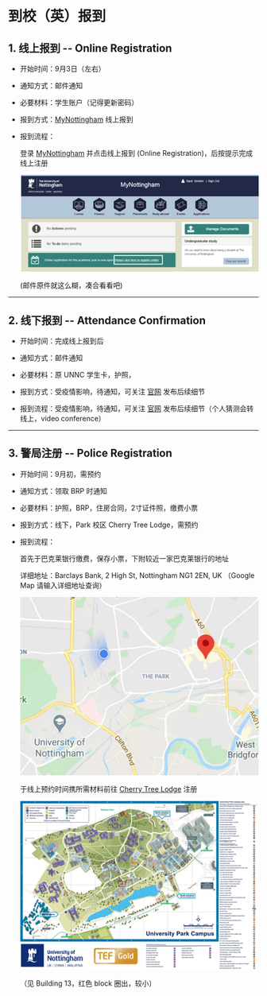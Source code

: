 <!-- 
Author:     Kejia Wu
Version:    1.1
Email:      kobenorriswu@gmail.com
-->

# 到校（英）报到

## 1. 线上报到 -- Online Registration

* 开始时间：9月3日（左右）

* 通知方式：邮件通知

* 必要材料：学生账户（记得更新密码）

* 报到方式：[MyNottingham](https://mynottingham.nottingham.ac.uk) 线上报到

* 报到流程：

    登录 [MyNottingham](https://mynottingham.nottingham.ac.uk) 并点击线上报到 (Online Registration)，后按提示完成线上注册

    ![avatar](../image/Chap01-Entry/registration/online-registration-process.png)

    (邮件原件就这么糊，凑合看看吧)

----

## 2. 线下报到 -- Attendance Confirmation

* 开始时间：完成线上报到后

* 通知方式：邮件通知

* 必要材料：原 UNNC 学生卡，护照，

* 报到方式：受疫情影响，待通知，可关注 [官网](https://www.nottingham.ac.uk/studentservices/servicedetails/registration/attendance-confirmation.aspx) 发布后续细节

* 报到流程：受疫情影响，待通知，可关注 [官网](https://www.nottingham.ac.uk/studentservices/servicedetails/registration/attendance-confirmation.aspx) 发布后续细节（个人猜测会转线上，video conference）

----

## 3. 警局注册 -- Police Registration

* 开始时间：9月初，需预约

* 通知方式：领取 BRP 时通知

* 必要材料：护照，BRP，住房合同，2寸证件照，缴费小票

* 报到方式：线下，Park 校区 Cherry Tree Lodge，需预约

* 报到流程：

    首先于巴克莱银行缴费，保存小票，下附较近一家巴克莱银行的地址
    
    详细地址：Barclays Bank, 2 High St, Nottingham NG1 2EN, UK （Google Map 请输入详细地址查询）

    ![avatar](../image/Chap01-Entry/registration/barclays-bank-location.jpg)
    
    于线上预约时间携所需材料前往 [Cherry Tree Lodge](https://www.nottingham.ac.uk/currentstudents/international-students/index.aspx) 注册

    ![avatar](../image/Chap01-Entry/registration/park-campus-map.jpg)

    （见 Building 13，红色 block 圈出，较小）

